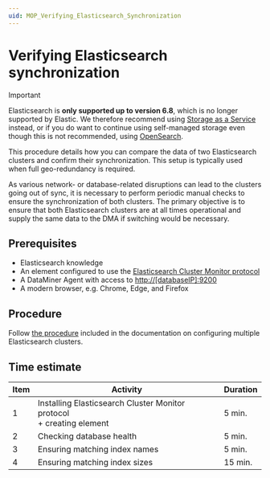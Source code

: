 ```yaml
---
uid: MOP_Verifying_Elasticsearch_Synchronization
---
```


# Verifying Elasticsearch synchronization

> [!IMPORTANT]
> Elasticsearch is **only supported up to version 6.8**, which is no longer supported by Elastic. We therefore recommend using [Storage as a Service](xref:STaaS) instead, or if you do want to continue using self-managed storage even though this is not recommended, using [OpenSearch](xref:OpenSearch_database).

This procedure details how you can compare the data of two Elasticsearch clusters and confirm their synchronization. This setup is typically used when full geo-redundancy is required.

As various network- or database-related disruptions can lead to the clusters going out of sync, it is necessary to perform periodic manual checks to ensure the synchronization of both clusters. The primary objective is to ensure that both Elasticsearch clusters are at all times operational and supply the same data to the DMA if switching would be necessary.

## Prerequisites

- Elasticsearch knowledge
- An element configured to use the [Elasticsearch Cluster Monitor protocol](https://catalog.dataminer.services/details/3af57364-4a96-4106-84ad-a6a43d4f630f)
- A DataMiner Agent with access to <http://[databaseIP]:9200>
- A modern browser, e.g. Chrome, Edge, and Firefox

## Procedure

Follow [the procedure](xref:Verifying_Elasticsearch_Synchronization) included in the documentation on configuring multiple Elasticsearch clusters.

## Time estimate

| Item | Activity | Duration |
|--|--|--|
| 1 | Installing Elasticsearch Cluster Monitor protocol<br> + creating element | 5 min. |
| 2 | Checking database health | 5 min. |
| 3 | Ensuring matching index names | 5 min. |
| 4 | Ensuring matching index sizes | 15 min. |
